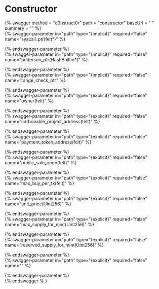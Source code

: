 
Constructor
===========
  
{% swagger method = "c0nstruct0r" path = "constructor" baseUrl = " " summary = "" %}  
{% swagger-parameter in="path" type="{implicit}" required="false" name="syscall_ptr(felt*)" %}  
  
{% endswagger-parameter %}  
{% swagger-parameter in="path" type="{implicit}" required="false" name="pedersen_ptr(HashBuiltin*)" %}  
  
{% endswagger-parameter %}  
{% swagger-parameter in="path" type="{implicit}" required="false" name="range_check_ptr" %}  
  
{% endswagger-parameter %}  
{% swagger-parameter in="path" type="{explicit}" required="false" name="owner(felt)" %}  
  
{% endswagger-parameter %}  
{% swagger-parameter in="path" type="{explicit}" required="false" name="carbonable_project_address(felt)" %}  
  
{% endswagger-parameter %}  
{% swagger-parameter in="path" type="{explicit}" required="false" name="payment_token_address(felt)" %}  
  
{% endswagger-parameter %}  
{% swagger-parameter in="path" type="{explicit}" required="false" name="public_sale_open(felt)" %}  
  
{% endswagger-parameter %}  
{% swagger-parameter in="path" type="{explicit}" required="false" name="max_buy_per_tx(felt)" %}  
  
{% endswagger-parameter %}  
{% swagger-parameter in="path" type="{explicit}" required="false" name="unit_price(Uint256)" %}  
  
{% endswagger-parameter %}  
{% swagger-parameter in="path" type="{explicit}" required="false" name="max_supply_for_mint(Uint256)" %}  
  
{% endswagger-parameter %}  
{% swagger-parameter in="path" type="{explicit}" required="false" name="reserved_supply_for_mint(Uint256)" %}  
  
{% endswagger-parameter %}  
{% swagger-parameter in="path" type="{explicit}" required="false" name="" %}  
  
{% endswagger-parameter %}  
{% endswagger % }